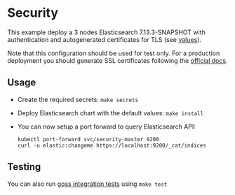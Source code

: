 # Security

This example deploy a 3 nodes Elasticsearch 7.13.3-SNAPSHOT with authentication and
autogenerated certificates for TLS (see [values][]).

Note that this configuration should be used for test only. For a production
deployment you should generate SSL certificates following the [official docs][].

## Usage

* Create the required secrets: `make secrets`

* Deploy Elasticsearch chart with the default values: `make install`

* You can now setup a port forward to query Elasticsearch API:

  ```
  kubectl port-forward svc/security-master 9200
  curl -u elastic:changeme https://localhost:9200/_cat/indices
  ```

## Testing

You can also run [goss integration tests][] using `make test`


[goss integration tests]: https://github.com/elastic/helm-charts/tree/7.13/elasticsearch/examples/security/test/goss.yaml
[official docs]: https://www.elastic.co/guide/en/elasticsearch/reference/7.13/configuring-tls.html#node-certificates
[values]: https://github.com/elastic/helm-charts/tree/7.13/elasticsearch/examples/security/values.yaml
